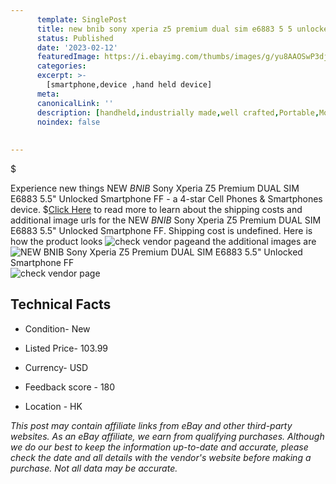 ```yaml
---
      template: SinglePost
      title: new bnib sony xperia z5 premium dual sim e6883 5 5 unlocked smartphone ff
      status: Published
      date: '2023-02-12'
      featuredImage: https://i.ebayimg.com/thumbs/images/g/yu8AAOSwP3djOPmz/s-l225.jpg
      categories: 
      excerpt: >-
        [smartphone,device ,hand held device]
      meta:
      canonicalLink: ''
      description: [handheld,industrially made,well crafted,Portable,Mobile,Compact,Convenient,Lightweight,Maneuverable,Man-portable,Miniature,Carriable,Hand-held,Light,Holdable,Transportable,Mobile device,Pocket-sized,On-the-go,Wireless,Cordless,Compact size,Convenient size, smartphone,device ,hand held device]
      noindex: false
      
        
---
```

$

Experience new things NEW *BNIB*  Sony Xperia Z5 Premium DUAL SIM E6883 5.5" Unlocked Smartphone FF - a 4-star Cell Phones & Smartphones device.
$[Click Here](https://www.ebay.com/itm/364000693432?hash=item54c021ccb8%3Ag%3Ayu8AAOSwP3djOPmz&mkevt=1&mkcid=1&mkrid=711-53200-19255-0&campid=%253CePNCampaignId%253E&customid=%253CreferenceId%253E&toolid=10049) to read more to learn about the shipping costs and additional image urls for the NEW *BNIB*  Sony Xperia Z5 Premium DUAL SIM E6883 5.5" Unlocked Smartphone FF. Shipping cost is undefined. Here is how the product looks ![check vendor page](https://i.ebayimg.com/thumbs/images/g/yu8AAOSwP3djOPmz/s-l225.jpg)and the additional images are![NEW *BNIB*  Sony Xperia Z5 Premium DUAL SIM E6883 5.5" Unlocked Smartphone FF](https://i.ebayimg.com/images/g/yu8AAOSwP3djOPmz/s-l1600.jpg)![check vendor page]()



 ## Technical Facts 



     
      

 - Condition- New 


      

 - Listed Price- 103.99 


      

 - Currency- USD 


      

 - Feedback score - 180 


      

 - Location - HK 


      
      

 *_This post may contain affiliate links from eBay and other third-party websites. As an eBay affiliate, we earn from qualifying purchases. Although we do our best to keep the information up-to-date and accurate, please check the date and all details with the vendor's website before making a purchase. Not all data may be accurate._*






